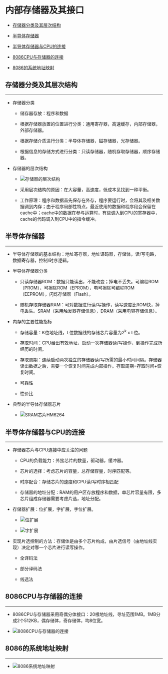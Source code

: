 # 内部存储器及其接口

  + [存储器分类及其层次结构](#存储器分类及其层次结构)

  + [半导体存储器](#半导体存储器)

  + [半导体存储器与CPU的连接](#半导体存储器与cpu的连接)

  + [8086CPU与存储器的连接](#8086cpu与存储器的连接)

  + [8086的系统地址映射](#8086的系统地址映射)

## 存储器分类及其层次结构

***

  + 存储器分类

    - 储存器存放：程序和数据

    - 根据存储器放置的位置进行分类：通用寄存器，高速缓存，内部存储器，外部存储器。

    - 根据存储介质进行分类：半导体存储器，磁存储器，光存储器。

    - 根据信息的存储方式进行分类：只读存储器，随机存取存储器，顺序存储器。

  + 存储器的层次结构

    - ![存储器的层次结构](./resources/memory_hierarchy.png)

    - 采用层次结构的原因：在大容量，高速度，低成本见找到一种平衡。

    - 工作原理：程序和数据首先保存在外存，程序要运行时，会将其及相关数据调到内存；由于程序局部性特点，最近使用的数据和程序段会保留在cache中；cache中的数据在参与运算时，有些调入到CPU的寄存器中，cache的代码调入到CPU中的指令缓冲。

## 半导体存储器

***

  + 半导体存储器的基本结构：地址寄存器，地址译码器，存储体，读/写电路，数据寄存器，控制/时序逻辑。

  + 半导体存储器分类

    - 只读存储器ROM：数据只能读出，不能改变；掉电不丢失。可编程ROM（PROM），可擦除ROM（EPROM），电可擦除可编程ROM（EEPROM），闪烁存储器（Flash）。

    - 随机存取存储器RAM：可对数据进行读/写操作，读写速度比ROM快，掉电丢失。SRAM（采用触发器存储信息），DRAM（采用电容存储信息）。

  + 内存的主要性能指标

    - 存储容量：K位地址线，L位数据线的存储芯片容量为2<sup>k</sup> x L位。

    - 存取时间：CPU给出有效地址，启动一次存储器读/写操作，到操作完成所经历的时间。

    - 存取周期：连续启动两次独立的存储器读/写所需的最小时间间隔。存储器读出数据之后，需要一个恢复时间完成内部操作。存取周期=存取时间+恢复时间。

    - 可靠性

    - 性价比

  + 典型的半导体存储器芯片

    - ![SRAM芯片HM6264](./resources/hm6264_pin.png)

## 半导体存储器与CPU的连接

***

  + 存储器芯片与CPU连接中应关注的问题

    - CPU的负载能力：外接芯片的数量，驱动器，缓冲器。

    - 芯片的选择：考虑芯片的容量，总存储容量，时序匹配等。

    - 时序配合：存储芯片的速度和CPU读/写时序相匹配

    - 存储器的地址分配：RAM的用户区存放程序和数据，单芯片容量有限，多芯片组成存储器需要考虑片选，地址分配。

  + 存储器扩展：位扩展，字扩展，字位扩展。

    - ![位扩展](./resources/extension1.png)

    - ![字扩展](./resources/extension2.png)

  + 实现片选控制的方法：存储体是由多个芯片构成，由片选信号（由地址线实现）决定对哪一个芯片进行读写操作。

    - 全译码法

    - 部分译码法

    - 线选法

## 8086CPU与存储器的连接

***

  + 8086CPU与存储器采用奇偶分体接口：20根地址线，寻址范围1MB。1MB分成2个512KB，偶存储体，奇存储体，均8位宽。

  + ![8086CPU与存储器的连接](./resources/8086_and_memory.png)

## 8086的系统地址映射

***

  + ![8086系统地址映射](./resources/memory_segmentation_in_8086.png)

